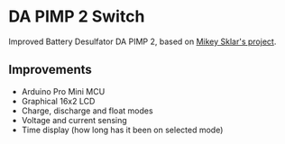 # DA PIMP 2 Switch
Improved Battery Desulfator DA PIMP 2, based on [Mikey Sklar's project](http://mikeysklar.blogspot.com/p/da-pimp-battery-desulfator.html).

## Improvements

* Arduino Pro Mini MCU
* Graphical 16x2 LCD
* Charge, discharge and float modes
* Voltage and current sensing
* Time display (how long has it been on selected mode)
